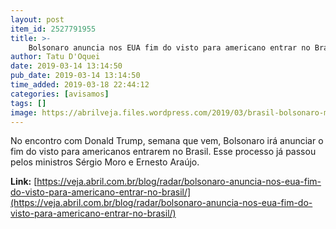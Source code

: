 ```yaml
---
layout: post
item_id: 2527791955
title: >-
    Bolsonaro anuncia nos EUA fim do visto para americano entrar no Brasil
author: Tatu D'Oquei
date: 2019-03-14 13:14:50
pub_date: 2019-03-14 13:14:50
time_added: 2019-03-18 22:44:12
categories: [avisamos]
tags: []
image: https://abrilveja.files.wordpress.com/2019/03/brasil-bolsonaro-marinha-20190307-001.jpg?quality=70&strip=info&w=680&h=453&crop=1
---
```


No encontro com Donald Trump, semana que vem, Bolsonaro irá anunciar o fim do visto para americanos entrarem no Brasil. Esse processo já passou pelos ministros Sérgio Moro e Ernesto Araújo.

**Link:** [https://veja.abril.com.br/blog/radar/bolsonaro-anuncia-nos-eua-fim-do-visto-para-americano-entrar-no-brasil/](https://veja.abril.com.br/blog/radar/bolsonaro-anuncia-nos-eua-fim-do-visto-para-americano-entrar-no-brasil/)

